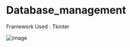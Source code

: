 # Database_management

Framework Used : Tkinter

![image](https://user-images.githubusercontent.com/61543246/157045148-56afcb83-b0c6-494d-a84c-c98a6cf9435e.png)
